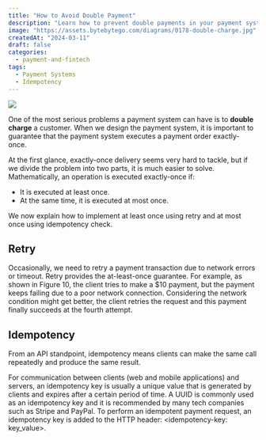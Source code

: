 ```yaml
---
title: "How to Avoid Double Payment"
description: "Learn how to prevent double payments in your payment system."
image: "https://assets.bytebytego.com/diagrams/0178-double-charge.jpg"
createdAt: "2024-03-11"
draft: false
categories:
  - payment-and-fintech
tags:
  - Payment Systems
  - Idempotency
---
```


![](https://assets.bytebytego.com/diagrams/0178-double-charge.jpg)

One of the most serious problems a payment system can have is to **double charge** a customer. When we design the payment system, it is important to guarantee that the payment system executes a payment order exactly-once.

At the first glance, exactly-once delivery seems very hard to tackle, but if we divide the problem into two parts, it is much easier to solve. Mathematically, an operation is executed exactly-once if:

*   It is executed at least once.
*   At the same time, it is executed at most once.

We now explain how to implement at least once using retry and at most once using idempotency check.

## Retry

Occasionally, we need to retry a payment transaction due to network errors or timeout. Retry provides the at-least-once guarantee. For example, as shown in Figure 10, the client tries to make a $10 payment, but the payment keeps failing due to a poor network connection. Considering the network condition might get better, the client retries the request and this payment finally succeeds at the fourth attempt.

## Idempotency

From an API standpoint, idempotency means clients can make the same call repeatedly and produce the same result.

For communication between clients (web and mobile applications) and servers, an idempotency key is usually a unique value that is generated by clients and expires after a certain period of time. A UUID is commonly used as an idempotency key and it is recommended by many tech companies such as Stripe and PayPal. To perform an idempotent payment request, an idempotency key is added to the HTTP header: <idempotency-key: key\_value>.
